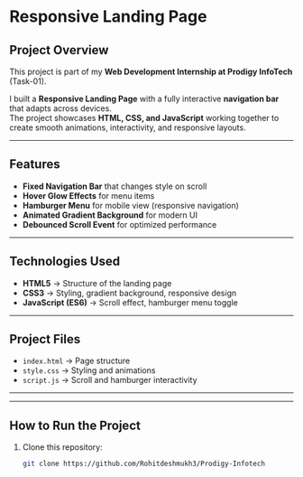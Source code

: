 #  Responsive Landing Page  

##  Project Overview  
This project is part of my **Web Development Internship at Prodigy InfoTech** (Task-01).  

I built a **Responsive Landing Page** with a fully interactive **navigation bar** that adapts across devices.  
The project showcases **HTML, CSS, and JavaScript** working together to create smooth animations, interactivity, and responsive layouts.  

---

##  Features  
-  **Fixed Navigation Bar** that changes style on scroll  
-  **Hover Glow Effects** for menu items  
-  **Hamburger Menu** for mobile view (responsive navigation)  
-  **Animated Gradient Background** for modern UI  
-  **Debounced Scroll Event** for optimized performance  

---

##  Technologies Used  
- **HTML5** → Structure of the landing page  
- **CSS3** → Styling, gradient background, responsive design  
- **JavaScript (ES6)** → Scroll effect, hamburger menu toggle  

---

##  Project Files  
- `index.html` → Page structure  
- `style.css` → Styling and animations  
- `script.js` → Scroll and hamburger interactivity  

---



---

##  How to Run the Project  
1. Clone this repository:  
   ```bash
   git clone https://github.com/Rohitdeshmukh3/Prodigy-Infotech

